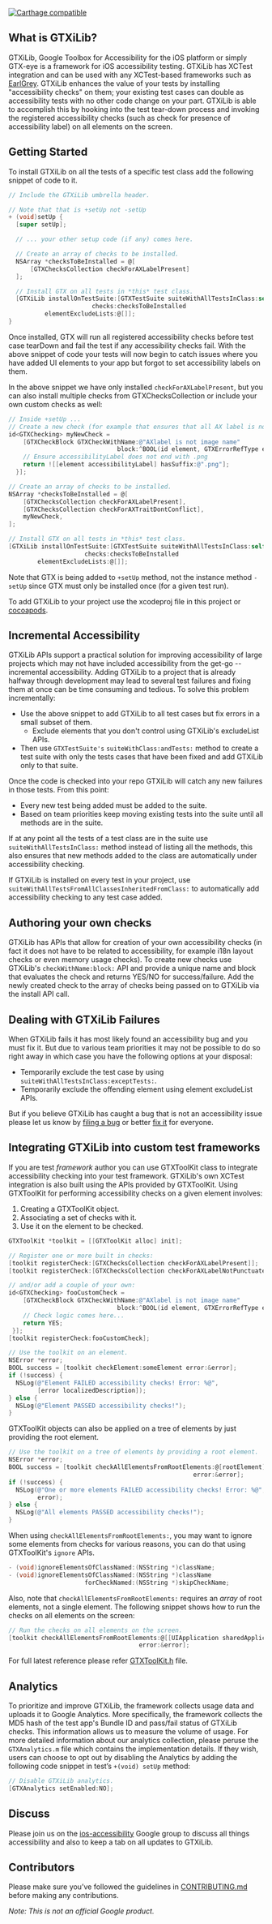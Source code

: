 [![Carthage compatible](https://img.shields.io/badge/Carthage-compatible-4BC51D.svg?style=flat)](https://github.com/Carthage/Carthage)

## What is GTXiLib?
GTXiLib, Google Toolbox for Accessibility for the iOS platform or simply GTX-eye
is a framework for iOS accessibility testing. GTXiLib has XCTest integration and
can be used with any XCTest-based frameworks such as
[EarlGrey](https://github.com/google/EarlGrey). GTXiLib enhances the value of
your tests by installing "accessibility checks" on them; your existing test
cases can double as accessibility tests with no other code change on your part.
GTXiLib is able to accomplish this by hooking into the test tear-down process
and invoking the registered accessibility checks (such as check for presence of
accessibility label) on all elements on the screen.

## Getting Started

To install GTXiLib on all the tests of a specific test class add the following
snippet of code to it.

```objective-c
// Include the GTXiLib umbrella header.

// Note that that is +setUp not -setUp
+ (void)setUp {
  [super setUp];

  // ... your other setup code (if any) comes here.

  // Create an array of checks to be installed.
  NSArray *checksToBeInstalled = @[
      [GTXChecksCollection checkForAXLabelPresent]
  ];

  // Install GTX on all tests in *this* test class.
  [GTXiLib installOnTestSuite:[GTXTestSuite suiteWithAllTestsInClass:self]
                       checks:checksToBeInstalled
          elementExcludeLists:@[]];
}
```

Once installed, GTX will run all registered accessibility checks before test
case tearDown and fail the test if any accessibility checks fail. With the above
snippet of code your tests will now begin to catch issues where you have added
UI elements to your app but forgot to set accessibility labels on them.

In the above snippet we have only installed `checkForAXLabelPresent`, but you
can also install multiple checks from GTXChecksCollection or include your own
custom checks as well:

```objective-c
// Inside +setUp ...
// Create a new check (for example that ensures that all AX label is not an image name)
id<GTXChecking> myNewCheck =
    [GTXCheckBlock GTXCheckWithName:@"AXlabel is not image name"
                              block:^BOOL(id element, GTXErrorRefType errorPtr) {
    // Ensure accessibilityLabel does not end with .png
    return ![[element accessibilityLabel] hasSuffix:@".png"];
  }];

// Create an array of checks to be installed.
NSArray *checksToBeInstalled = @[
    [GTXChecksCollection checkForAXLabelPresent],
    [GTXChecksCollection checkForAXTraitDontConflict],
    myNewCheck,
];

// Install GTX on all tests in *this* test class.
[GTXiLib installOnTestSuite:[GTXTestSuite suiteWithAllTestsInClass:self]
                     checks:checksToBeInstalled
        elementExcludeLists:@[]];
```

Note that GTX is being added to `+setUp` method, not the instance method
`-setUp` since GTX must only be installed once (for a given test run).

To add GTXiLib to your project use the xcodeproj file in this project or
[cocoapods](https://cocoapods.org/pods/GTXiLib).

## Incremental Accessibility

GTXiLib APIs support a practical solution for improving accessibility of large
projects which may not have included accessibility from the get-go -- incremental
accessibility. Adding GTXiLib to a project that is already halfway through
development may lead to several test failures and fixing them at once can be
time consuming and tedious. To solve this problem incrementally:

+ Use the above snippet to add GTXiLib to all test cases but fix errors in a small
  subset of them.
  + Exclude elements that you don't control using GTXiLib's excludeList APIs.
+ Then use `GTXTestSuite's` `suiteWithClass:andTests:` method to
  create a test suite with only the tests cases that have been fixed and add
  GTXiLib only to that suite.

Once the code is checked into your repo GTXiLib will catch any new failures in
those tests. From this point:

+ Every new test being added must be added to the suite.
+ Based on team priorities keep moving existing tests into the suite until all
  methods are in the suite.

If at any point all the tests of a test class are in the suite use
`suiteWithAllTestsInClass:` method instead of listing all the methods, this also
ensures that new methods added to the class are automatically under
accessibility checking.

If GTXiLib is installed on every test in your project, use
`suiteWithAllTestsFromAllClassesInheritedFromClass:` to automatically add
accessibility checking to any test case added.

## Authoring your own checks

GTXiLib has APIs that allow for creation of your own accessibility checks (in fact
it does not have to be related to accessibility, for example i18n layout checks
or even memory usage checks). To create new checks use GTXiLib's
`checkWithName:block:` API and provide a unique name and block that evaluates
the check and returns YES/NO for success/failure. Add the newly created check
to the array of checks being passed on to GTXiLib via the install API call.

## Dealing with GTXiLib Failures

When GTXiLib fails it has most likely found an accessibility bug and you must fix
it. But due to various team priorities it may not be possible to do so right
away in which case you have the following options at your disposal:

+ Temporarily exclude the test case by using
  `suiteWithAllTestsInClass:exceptTests:`.
+ Temporarily exclude the offending element using element excludeList APIs.

But if you believe GTXiLib has caught a bug that is not an accessibility issue
please let us know by [filing a bug](https://github.com/google/GTXiLib/issues)
or better [fix it](https://github.com/google/GTXiLib/blob/master/CONTRIBUTING.md)
for everyone.

## Integrating GTXiLib into custom test frameworks

If you are test *framework* author you can use GTXToolKit class to integrate
accessibility checking into your test framework. GTXiLib's own XCTest
integration is also built using the APIs provided by GTXToolKit. Using
GTXToolKit for performing accessibility checks on a given element involves:

1. Creating a GTXToolKit object.
2. Associating a set of checks with it.
3. Use it on the element to be checked.

```objective-c
GTXToolKit *toolkit = [[GTXToolKit alloc] init];

// Register one or more built in checks:
[toolkit registerCheck:[GTXChecksCollection checkForAXLabelPresent]];
[toolkit registerCheck:[GTXChecksCollection checkForAXLabelNotPunctuated]];

// and/or add a couple of your own:
id<GTXChecking> fooCustomCheck =
    [GTXCheckBlock GTXCheckWithName:@"AXlabel is not image name"
                              block:^BOOL(id element, GTXErrorRefType errorPtr) {
    // Check logic comes here...
    return YES;
 }];
[toolkit registerCheck:fooCustomCheck];

// Use the toolkit on an element.
NSError *error;
BOOL success = [toolkit checkElement:someElement error:&error];
if (!success) {
  NSLog(@"Element FAILED accessibility checks! Error: %@",
        [error localizedDescription]);
} else {
  NSLog(@"Element PASSED accessibility checks!");
}
```

GTXToolKit objects can also be applied on a tree of elements by just providing
the root element.

```objective-c
// Use the toolkit on a tree of elements by providing a root element.
NSError *error;
BOOL success = [toolkit checkAllElementsFromRootElements:@[rootElement]
                                                   error:&error];
if (!success) {
  NSLog(@"One or more elements FAILED accessibility checks! Error: %@",
        error);
} else {
  NSLog(@"All elements PASSED accessibility checks!");
}
```

When using `checkAllElementsFromRootElements:`, you may want to ignore some
elements from checks for various reasons, you can do that using GTXToolKit's
`ignore` APIs.

```objective-c
- (void)ignoreElementsOfClassNamed:(NSString *)className;
- (void)ignoreElementsOfClassNamed:(NSString *)className
                     forCheckNamed:(NSString *)skipCheckName;
```

Also, note that `checkAllElementsFromRootElements:` requires an *array* of root
elements, not a single element. The following snippet shows how to run the
checks on all elements on the screen:

```objective-c
// Run the checks on all elements on the screen.
[toolkit checkAllElementsFromRootElements:@[[UIApplication sharedApplication].keyWindow]
                                    error:&error];
```

For full latest reference please refer [GTXToolKit.h](https://github.com/google/GTXiLib/blob/master/Classes/GTXToolKit.h) file.

## Analytics

To prioritize and improve GTXiLib, the framework collects usage data and uploads
it to Google Analytics. More specifically, the framework collects the MD5 hash
of the test app's Bundle ID and pass/fail status of GTXiLib checks. This
information allows us to measure the volume of usage. For more detailed
information about our analytics collection, please peruse the `GTXAnalytics.m`
file which contains the implementation details. If they wish, users can choose
to opt out by disabling the Analytics by adding the following code snippet in
test’s `+(void) setUp` method:

```objective-c
// Disable GTXiLib analytics.
[GTXAnalytics setEnabled:NO];
```

## Discuss

Please join us on the [ios-accessibility](https://groups.google.com/forum/#!forum/ios-accessibility)
Google group to discuss all things accessibility and also to keep a tab on all
updates to GTXiLib.

## Contributors

Please make sure you’ve followed the guidelines in
[CONTRIBUTING.md](./CONTRIBUTING.md) before making any contributions.

*Note: This is not an official Google product.*

